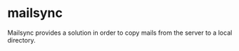 # mailsync
Mailsync provides a solution in order to copy mails from the server to a local directory.
